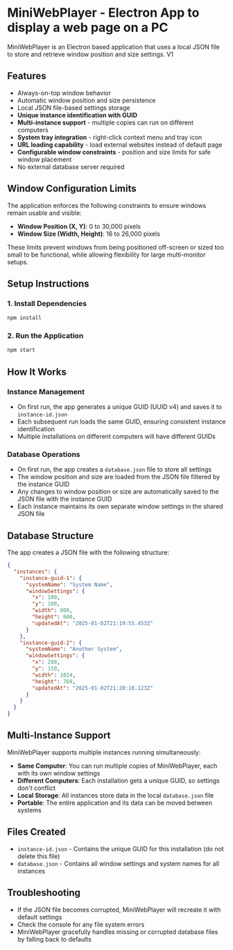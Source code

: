 # MiniWebPlayer - Electron App to display a web page on a PC

MiniWebPlayer is an Electron based application that uses a local JSON file to store and retrieve window position and size settings. 
V1
## Features

- Always-on-top window behavior
- Automatic window position and size persistence
- Local JSON file-based settings storage
- **Unique instance identification with GUID**
- **Multi-instance support** - multiple copies can run on different computers
- **System tray integration** - right-click context menu and tray icon
- **URL loading capability** - load external websites instead of default page
- **Configurable window constraints** - position and size limits for safe window placement
- No external database server required

## Window Configuration Limits

The application enforces the following constraints to ensure windows remain usable and visible:

- **Window Position (X, Y)**: 0 to 30,000 pixels
- **Window Size (Width, Height)**: 16 to 26,000 pixels

These limits prevent windows from being positioned off-screen or sized too small to be functional, while allowing flexibility for large multi-monitor setups.

## Setup Instructions

### 1. Install Dependencies

```bash
npm install
```

### 2. Run the Application

```bash
npm start
```

## How It Works

### Instance Management
- On first run, the app generates a unique GUID (UUID v4) and saves it to `instance-id.json`
- Each subsequent run loads the same GUID, ensuring consistent instance identification
- Multiple installations on different computers will have different GUIDs

### Database Operations
- On first run, the app creates a `database.json` file to store all settings
- The window position and size are loaded from the JSON file filtered by the instance GUID
- Any changes to window position or size are automatically saved to the JSON file with the instance GUID
- Each instance maintains its own separate window settings in the shared JSON file

## Database Structure

The app creates a JSON file with the following structure:

```json
{
  "instances": {
    "instance-guid-1": {
      "systemName": "System Name",
      "windowSettings": {
        "x": 100,
        "y": 100,
        "width": 800,
        "height": 600,
        "updatedAt": "2025-01-02T21:19:55.453Z"
      }
    },
    "instance-guid-2": {
      "systemName": "Another System",
      "windowSettings": {
        "x": 200,
        "y": 150,
        "width": 1024,
        "height": 768,
        "updatedAt": "2025-01-02T21:20:10.123Z"
      }
    }
  }
}
```

## Multi-Instance Support

MiniWebPlayer supports multiple instances running simultaneously:

- **Same Computer**: You can run multiple copies of MiniWebPlayer, each with its own window settings
- **Different Computers**: Each installation gets a unique GUID, so settings don't conflict
- **Local Storage**: All instances store data in the local `database.json` file
- **Portable**: The entire application and its data can be moved between systems

## Files Created

- `instance-id.json` - Contains the unique GUID for this installation (do not delete this file)
- `database.json` - Contains all window settings and system names for all instances

## Troubleshooting

- If the JSON file becomes corrupted, MiniWebPlayer will recreate it with default settings
- Check the console for any file system errors
- MiniWebPlayer gracefully handles missing or corrupted database files by falling back to defaults

